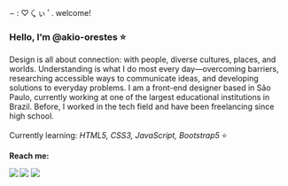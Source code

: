
⌢ : ♡ ⤹ ぃ ﾟ. welcome!
 
 <h3>Hello, I’m @akio-orestes ⭐</h3>
 
 Design is all about connection: with people, diverse cultures, places, and worlds. Understanding is what I do most every day—overcoming barriers, researching accessible ways to communicate ideas, and developing 
 solutions to everyday problems. I am a front-end designer based in São Paulo, currently working at one of the largest educational institutions in Brazil. Before, I worked in the tech field and have been 
 freelancing since high school. <br><br>
 Currently learning: <em> HTML5, CSS3, JavaScript, Bootstrap5 </em>⭐
 
<strong>Reach me:<strong> 
 <div> 
  <a href="https://www.linkedin.com/in/akio-orestes-7604221b3" target="_blank"><img src="https://img.shields.io/badge/-LinkedIn-%230077B5?style=for-the-badge&logo=linkedin&logoColor=white" target="_blank"></a> 
  <a href="https://www.akio.ink" target="_blank"><img src="https://img.shields.io/badge/Blogger-FF5722?style=for-the-badge&logo=blogger&logoColor=white" target="_blank"></a>
  <a href = "mailto:akio.orestes@gmail.com"><img src="https://img.shields.io/badge/-Gmail-%23333?style=for-the-badge&logo=gmail&logoColor=white" target="_blank"></a>
</div>
